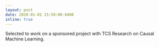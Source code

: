 ```yaml
---
layout: post
date: 2020-01-01 15:59:00-0400
inline: true
---
```


 Selected to work on a sponsored project with TCS Research on Causal Machine Learning.